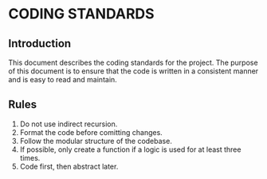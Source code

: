 # CODING STANDARDS

## Introduction

This document describes the coding standards for the project.
The purpose of this document is to ensure that the code is written in a
consistent manner
and is easy to read and maintain.

## Rules

1. Do not use indirect recursion.
2. Format the code before comitting changes.
3. Follow the modular structure of the codebase.
4. If possible, only create a function if a logic is used for at least three times.
5. Code first, then abstract later.